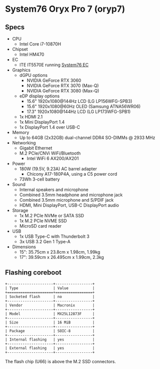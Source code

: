# System76 Oryx Pro 7 (oryp7)

## Specs

- CPU
  - Intel Core i7-10870H
- Chipset
  - Intel HM470
- EC
  - ITE IT5570E running [System76 EC](https://github.com/system76/ec)
- Graphics
  - dGPU options
    - NVIDIA GeForce RTX 3060
    - NVIDIA GeForce RTX 3070 (Max-Q)
    - NVIDIA GeForce RTX 3080 (Max-Q)
  - eDP display options
    - 15.6" 1920x1080@144Hz LCD (LG LP156WFG-SPB3)
    - 15.6" 1920x1080@60Hz OLED (Samsung ATNA56WR06)
    - 17.3" 1920x1080@144Hz LCD (LG LP173WFG-SPB1)
  - 1x HDMI 2.1
  - 1x Mini DisplayPort 1.4
  - 1x DisplayPort 1.4 over USB-C
- Memory
  - Up to 64GB (2x32GB) dual-channel DDR4 SO-DIMMs @ 2933 MHz
- Networking
  - Gigabit Ethernet
  - M.2 PCIe/CNVi WiFi/Bluetooth
    - Intel WiFi 6 AX200/AX201
- Power
  - 180W (19.5V, 9.23A) AC barrel adapter
    - Chicony A17-180P4A, using a C5 power cord
  - 73Wh 3-cell battery
- Sound
  - Internal speakers and microphone
  - Combined 3.5mm headphone and microphone jack
  - Combined 3.5mm microphone and S/PDIF jack
  - HDMI, Mini DisplayPort, USB-C DisplayPort audio
- Storage
  - 1x M.2 PCIe NVMe or SATA SSD
  - 1x M.2 PCIe NVME SSD
  - MicroSD card reader
- USB
  - 1x USB Type-C with Thunderbolt 3
  - 3x USB 3.2 Gen 1 Type-A
- Dimensions
  - 15": 35.75cm x 23.8cm x 1.98cm, 1.99kg
  - 17": 39.59cm x 26.495cm x 1.99cm, 2.3kg

## Flashing coreboot

```eval_rst
+---------------------+-----------------+
| Type                | Value           |
+=====================+=================+
| Socketed flash      | no              |
+---------------------+-----------------+
| Vendor              | Macronix        |
+---------------------+-----------------+
| Model               | MX25L12873F     |
+---------------------+-----------------+
| Size                | 16 MiB          |
+---------------------+-----------------+
| Package             | SOIC-8          |
+---------------------+-----------------+
| Internal flashing   | yes             |
+---------------------+-----------------+
| External flashing   | yes             |
+---------------------+-----------------+
```

The flash chip (U66) is above the M.2 SSD connectors.
